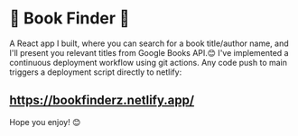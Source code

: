 # 📘 Book Finder 📘
A React app I built, where you can search for a book title/author name, and I'll present
you relevant titles from Google Books API.😊 
I've implemented a continuous deployment workflow using git actions. Any code push to main triggers a deployment script directly to netlify: 
## https://bookfinderz.netlify.app/

Hope you enjoy! 😊


